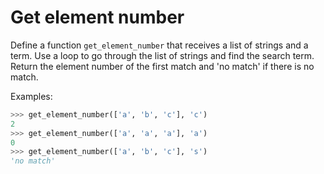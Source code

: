 # Get element number

Define a function `get_element_number` that receives a list of strings and a 
term. Use a loop to go through the list of strings and find the search term. 
Return the element number of the first match and 'no match' if there is no
match. 

Examples:

```python
>>> get_element_number(['a', 'b', 'c'], 'c')
2
>>> get_element_number(['a', 'a', 'a'], 'a')
0
>>> get_element_number(['a', 'b', 'c'], 's')
'no match'
```
